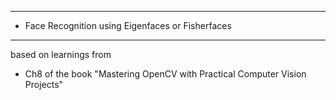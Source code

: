 ******************************************************************************
*   Face Recognition using Eigenfaces or Fisherfaces
******************************************************************************

 based on learnings from 
*   Ch8 of the book "Mastering OpenCV with Practical Computer Vision Projects"